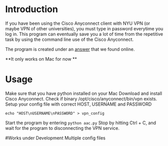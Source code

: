# Introduction
If you have been using the Cisco Anyconnect client with NYU VPN (or maybe VPN of other universities), you must type in password everytime you log in. This program can eventually save you a lot of time from the repetitive task by using the command line use of the Cisco Anyconnect.

The program is created under an [answer](https://superuser.com/questions/649614/connect-using-anyconnect-from-command-line) that we found online. 

**It only works on Mac for now **

# Usage
Make sure that you have python installed on your Mac
Download and install Cisco Anyconnect.
Check if binary /opt/cisco/anyconnect/bin/vpn exists.
Setup your config file with correct HOST, USERNAME and PASSWORD
```
echo "HOST\nUSERNAME\nPASSWORD" > vpn_config
```
Start the program by entering `python aac.py`
Stop by hitting Ctrl + C, and wait for the program to disconnecting the VPN service.

#Works under Development
Multiple config files
